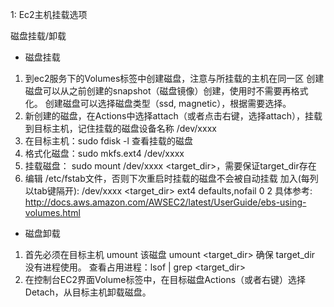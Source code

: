 1: Ec2主机挂载选项

磁盘挂载/卸载

- 磁盘挂载

1. 到ec2服务下的Volumes标签中创建磁盘，注意与所挂载的主机在同一区
    创建磁盘可以从之前创建的snapshot（磁盘镜像）创建，使用时不需要再格式化。
    创建磁盘可以选择磁盘类型（ssd, magnetic），根据需要选择。
2. 新创建的磁盘，在Actions中选择attach（或者点击右键，选择attach），挂载到目标主机，记住挂载的磁盘设备名称 /dev/xxxx
3. 在目标主机：sudo fdisk -l 查看挂载的磁盘
4. 格式化磁盘：sudo mkfs.ext4 /dev/xxxx
5. 挂载磁盘： sudo mount /dev/xxxx <target_dir>，需要保证target_dir存在
6. 编辑 /etc/fstab文件，否则下次重启时挂载的磁盘不会被自动挂载
    加入(每列以tab键隔开):
     /dev/xxxx       <target_dir>      ext4    defaults,nofail         0          2
    具体参考:
     http://docs.aws.amazon.com/AWSEC2/latest/UserGuide/ebs-using-volumes.html

- 磁盘卸载
1. 首先必须在目标主机 umount 该磁盘
    umount <target_dir> 确保 target_dir 没有进程使用。
    查看占用进程：lsof | grep <target_dir>
2. 在控制台EC2界面Volume标签中，在目标磁盘Actions（或者右键）选择Detach，从目标主机卸载磁盘。
